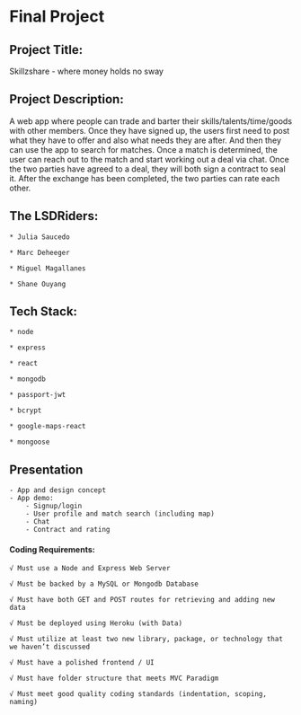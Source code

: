 # Final Project

## Project Title:
Skillzshare - where money holds no sway

## Project Description:

A web app where people can trade and barter their skills/talents/time/goods with other members. Once they have signed up, the users first need to post what they have to offer and also what needs they are after. And then they can use the app to search for matches. Once a match is determined, the user can reach out to the match and start working out a deal via chat. Once the two parties have agreed to a deal, they will both sign a contract to seal it. After the exchange has been completed, the two parties can rate each other.
	
## The LSDRiders:
	
	* Julia Saucedo

	* Marc Deheeger

	* Miguel Magallanes

	* Shane Ouyang

## Tech Stack:

	* node

	* express

	* react

	* mongodb
	
	* passport-jwt 
  
  	* bcrypt
  
 	* google-maps-react
	
	* mongoose

## Presentation

	- App and design concept
	- App demo:
		- Signup/login 
		- User profile and match search (including map)
		- Chat
		- Contract and rating
      
#### Coding Requirements:

    √ Must use a Node and Express Web Server
    
    √ Must be backed by a MySQL or Mongodb Database  
    
    √ Must have both GET and POST routes for retrieving and adding new data
    
    √ Must be deployed using Heroku (with Data)
    
    √ Must utilize at least two new library, package, or technology that we haven’t discussed
    
    √ Must have a polished frontend / UI
    
    √ Must have folder structure that meets MVC Paradigm
    
    √ Must meet good quality coding standards (indentation, scoping, naming)
